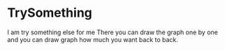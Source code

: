 # TrySomething
I am try something else for me
There you can draw the graph one by one and you can draw graph how much you want back to back.

